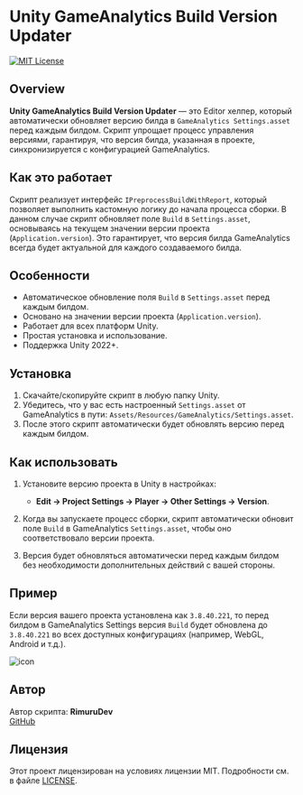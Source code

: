 # Unity GameAnalytics Build Version Updater

[![MIT License](https://img.shields.io/badge/License-MIT-blue.svg)](LICENSE)

## Overview

**Unity GameAnalytics Build Version Updater** — это Editor хелпер, который автоматически обновляет версию билда в `GameAnalytics Settings.asset` перед каждым билдом. Скрипт упрощает процесс управления версиями, гарантируя, что версия билда, указанная в проекте, синхронизируется с конфигурацией GameAnalytics.

## Как это работает

Скрипт реализует интерфейс `IPreprocessBuildWithReport`, который позволяет выполнить кастомную логику до начала процесса сборки. В данном случае скрипт обновляет поле `Build` в `Settings.asset`, основываясь на текущем значении версии проекта (`Application.version`). Это гарантирует, что версия билда GameAnalytics всегда будет актуальной для каждого создаваемого билда.

## Особенности

- Автоматическое обновление поля `Build` в `Settings.asset` перед каждым билдом.
- Основано на значении версии проекта (`Application.version`).
- Работает для всех платформ Unity.
- Простая установка и использование.
- Поддержка Unity 2022+.

## Установка

1. Скачайте/скопируйте скрипт в любую папку Unity.
2. Убедитесь, что у вас есть настроенный `Settings.asset` от GameAnalytics в пути: `Assets/Resources/GameAnalytics/Settings.asset`.
3. После этого скрипт автоматически будет обновлять версию перед каждым билдом.

## Как использовать

1. Установите версию проекта в Unity в настройках:
   - **Edit -> Project Settings -> Player -> Other Settings -> Version**.

2. Когда вы запускаете процесс сборки, скрипт автоматически обновит поле `Build` в GameAnalytics `Settings.asset`, чтобы оно соответствовало версии проекта.

3. Версия будет обновляться автоматически перед каждым билдом без необходимости дополнительных действий с вашей стороны.

## Пример

Если версия вашего проекта установлена как `3.8.40.221`, то перед билдом в GameAnalytics Settings версия `Build` будет обновлена до `3.8.40.221` во всех доступных конфигурациях (например, WebGL, Android и т.д.).

![icon](https://github.com/user-attachments/assets/12e13e2f-375a-458b-b74b-e066df13be5d)


## Автор

Автор скрипта: **RimuruDev**  
[GitHub](https://github.com/RimuruDev)

## Лицензия

Этот проект лицензирован на условиях лицензии MIT. Подробности см. в файле [LICENSE](LICENSE).
